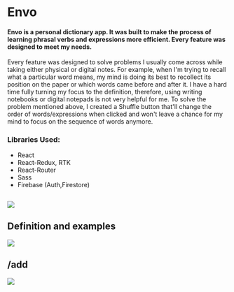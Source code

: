 # Envo

#### Envo is a personal dictionary app. It was built to make the process of learning phrasal verbs and expressions more efficient. Every feature was designed to meet my needs.

Every feature was designed to solve problems I usually come across while taking either physical or digital notes. For example, when I'm trying to recall what a particular word means, my mind is doing its best to recollect its position on the paper or which words came before and after it. I have a hard time fully turning my focus to the definition, therefore, using writing notebooks or digital notepads is not very helpful for me. To solve the problem mentioned above, I created a Shuffle button that'll change the order of words/expressions when clicked and won't leave a chance for my mind to focus on the sequence of words anymore.

### Libraries Used:

-  React
-  React-Redux, RTK
-  React-Router
-  Sass
-  Firebase (Auth,Firestore)

##

![](https://firebasestorage.googleapis.com/v0/b/image-gallery-610ea.appspot.com/o/users%2FGeorge-VCXtOV23v8bv667J0SkSr8OiQmm2%2Fgallery%2Fenvo-pic.png?alt=media&token=ca84ea90-063c-42c2-a385-ea84a113ed85)

## Definition and examples

![](https://firebasestorage.googleapis.com/v0/b/image-gallery-610ea.appspot.com/o/users%2FGeorge-VCXtOV23v8bv667J0SkSr8OiQmm2%2Fgallery%2Fenvo-definition.png?alt=media&token=d1bed24b-16fd-4b73-a6d5-7a784330f004)

## /add

![](https://firebasestorage.googleapis.com/v0/b/image-gallery-610ea.appspot.com/o/users%2FGeorge-VCXtOV23v8bv667J0SkSr8OiQmm2%2Fgallery%2Fenvo-admin.png?alt=media&token=308f4d78-c8f3-424e-86c6-2979a820a4d9)
